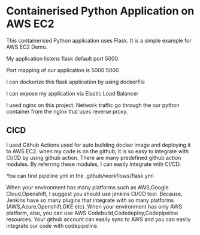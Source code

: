 # Containerised Python Application on AWS EC2
This containerised Python application uses Flask. It is a simple example for AWS EC2 Demo.

My application listens flask default port 5000.

Port mapping of our application is 5000:5000

I can dockerize this flask application by using dockerfile

I can expose my application via Elastic Load Balancer

I used nginx on this project. Network traffic go through the our python container from the nginx that uses reverse proxy. 


## CICD

 I used Github Actions used for auto building docker image and deploying it to AWS EC2. when my code is on the github, it is so easy to integrate with CI/CD by using github action. There are many predefined github action modules. By referring these modules, I can easily integrate with CI/CD. 
 
 You can find pipeline yml in the .github/workflows/flask.yml
   
   When your environment has many platforms such as AWS,Google Cloud,Openshift, I suggest you should use jenkins CI/CD tool. Because, Jenkins have so many plugins that integrate with so many platforms (AWS,Azure,Openshift,GKE etc). When your environment has only AWS platform, also, you can use AWS Codebuild,Codedeploy,Codepipeline resources. Your github account can easily sync to AWS and you can easily integrate our code with  codepipeline.  
